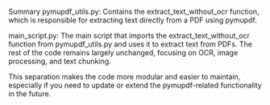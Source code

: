 Summary
pymupdf_utils.py: Contains the extract_text_without_ocr function, which is responsible for extracting text directly from a PDF using pymupdf.

main_script.py: The main script that imports the extract_text_without_ocr function from pymupdf_utils.py and uses it to extract text from PDFs. The rest of the code remains largely unchanged, focusing on OCR, image processing, and text chunking.

This separation makes the code more modular and easier to maintain, especially if you need to update or extend the pymupdf-related functionality in the future.

